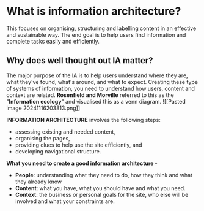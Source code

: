 # What is information architecture?
This focuses on organising, structuring and labelling content in an effective and sustainable way. The end goal is to help users find information and complete tasks easily and efficiently.

## Why does well thought out IA matter?
The major purpose of the IA is to help users understand where they are, what they've found, what's around, and what to expect.
Creating these type of systems of information, you need to understand how users, content and context are related.
**Rosenfield and Morville** referred to this as the "**Information ecology**" and visualised this as a venn diagram.
![[Pasted image 20241116203813.png]]

**INFORMATION ARCHITECTURE** involves the following steps:
- assessing existing and needed content,
- organising the pages,
- providing clues to help use the site efficiently, and
- developing navigational structure.

**What you need to create a good information architecture -**
- **People**: understanding what they need to do, how they think and what they already know
- **Content**: what you have, what you should have and what you need.
- **Context**: the business or personal goals for the site, who else will be involved and what your constraints are.


